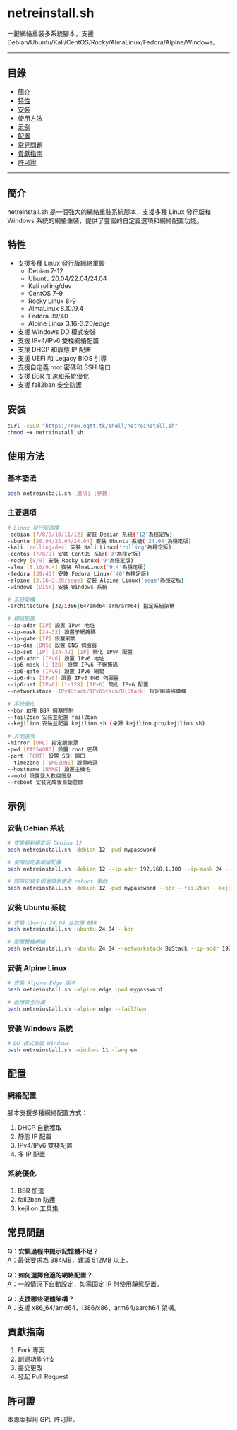# netreinstall.sh
一鍵網絡重裝多系統腳本，支援 Debian/Ubuntu/Kali/CentOS/Rocky/AlmaLinux/Fedora/Alpine/Windows。

---

## 目錄
- [簡介](#簡介)
- [特性](#特性)
- [安裝](#安裝)
- [使用方法](#使用方法)
- [示例](#示例)
- [配置](#配置)
- [常見問題](#常見問題)
- [貢獻指南](#貢獻指南)
- [許可證](#許可證)

---

## 簡介

netreinstall.sh 是一個強大的網絡重裝系統腳本，支援多種 Linux 發行版和 Windows 系統的網絡重裝，提供了豐富的自定義選項和網絡配置功能。

## 特性

- 支援多種 Linux 發行版網絡重裝
  - Debian 7-12
  - Ubuntu 20.04/22.04/24.04
  - Kali rolling/dev
  - CentOS 7-9
  - Rocky Linux 8-9
  - AlmaLinux 8.10/9.4
  - Fedora 39/40
  - Alpine Linux 3.16-3.20/edge
- 支援 Windows DD 模式安裝
- 支援 IPv4/IPv6 雙棧網絡配置
- 支援 DHCP 和靜態 IP 配置
- 支援 UEFI 和 Legacy BIOS 引導
- 支援自定義 root 密碼和 SSH 端口
- 支援 BBR 加速和系統優化
- 支援 fail2ban 安全防護

## 安裝

```bash
curl -sSLO "https://raw.ogtt.tk/shell/netreinstall.sh"
chmod +x netreinstall.sh
```

## 使用方法

### 基本語法

```bash
bash netreinstall.sh [選項] [參數]
```

### 主要選項

```bash
# Linux 發行版選擇
-debian [7/8/9/10/11/12] 安裝 Debian 系統('12'為穩定版)
-ubuntu [20.04/22.04/24.04] 安裝 Ubuntu 系統('24.04'為穩定版)
-kali [rolling/dev] 安裝 Kali Linux('rolling'為穩定版)
-centos [7/8/9] 安裝 CentOS 系統('9'為穩定版)
-rocky [8/9] 安裝 Rocky Linux('9'為穩定版)
-alma [8.10/9.4] 安裝 AlmaLinux('9.4'為穩定版)
-fedora [39/40] 安裝 Fedora Linux('40'為穩定版)
-alpine [3.16~3.20/edge] 安裝 Alpine Linux('edge'為穩定版)
-windows [DIST] 安裝 Windows 系統

# 系統架構
-architecture [32/i386|64/amd64|arm/arm64] 指定系統架構

# 網絡配置
--ip-addr [IP] 設置 IPv4 地址
--ip-mask [24-32] 設置子網掩碼
--ip-gate [IP] 設置網關
--ip-dns [DNS] 設置 DNS 伺服器
--ip-set [IP] [24-32] [IP] 簡化 IPv4 配置
--ip6-addr [IPv6] 設置 IPv6 地址
--ip6-mask [1-128] 設置 IPv6 子網掩碼
--ip6-gate [IPv6] 設置 IPv6 網關
--ip6-dns [IPv6] 設置 IPv6 DNS 伺服器
--ip6-set [IPv6] [1-128] [IPv6] 簡化 IPv6 配置
--networkstack [IPv4Stack/IPv6Stack/BiStack] 指定網絡協議棧

# 系統優化
--bbr 啟用 BBR 擁塞控制
--fail2ban 安裝並配置 fail2ban
--kejilion 安裝並配置 kejilion.sh (來源 kejilion.pro/kejilion.sh)

# 其他選項
-mirror [URL] 指定鏡像源
-pwd [PASSWORD] 設置 root 密碼
-port [PORT] 設置 SSH 端口
--timezone [TIMEZONE] 設置時區
--hostname [NAME] 設置主機名
--motd 設置登入歡迎信息
--reboot 安裝完成後自動重啟
```

## 示例

### 安裝 Debian 系統

```bash
# 安裝最新穩定版 Debian 12
bash netreinstall.sh -debian 12 -pwd mypassword

# 使用自定義網絡配置
bash netreinstall.sh -debian 12 --ip-addr 192.168.1.100 --ip-mask 24 --ip-gate 192.168.1.1 --ip-dns "1.1.1.1 8.8.8.8"

# 同時安裝多個選項並使用 reboot 重啟
bash netreinstall.sh -debian 12 -pwd mypassword --bbr --fail2ban --kejilion --ip-set 192.168.1.101 24 192.168.1.1 --ip6-set 2001:db8::101 64 2001:db8::1 --reboot
```

### 安裝 Ubuntu 系統

```bash
# 安裝 Ubuntu 24.04 並啟用 BBR
bash netreinstall.sh -ubuntu 24.04 --bbr

# 配置雙棧網絡
bash netreinstall.sh -ubuntu 24.04 --networkstack BiStack --ip-addr 192.168.1.100 --ip6-addr 2001:db8::100
```

### 安裝 Alpine Linux

```bash
# 安裝 Alpine Edge 版本
bash netreinstall.sh -alpine edge -pwd mypassword

# 啟用安全防護
bash netreinstall.sh -alpine edge --fail2ban
```

### 安裝 Windows 系統

```bash
# DD 模式安裝 Windows
bash netreinstall.sh -windows 11 -lang en
```

## 配置

### 網絡配置

腳本支援多種網絡配置方式：

1. DHCP 自動獲取
2. 靜態 IP 配置
3. IPv4/IPv6 雙棧配置
4. 多 IP 配置

### 系統優化

1. BBR 加速
2. fail2ban 防護
3. kejilion 工具集

## 常見問題

**Q：安裝過程中提示記憶體不足？**<br>
A：最低要求為 384MB，建議 512MB 以上。

**Q：如何選擇合適的網絡配置？**<br>
A：一般情況下自動設定，如需固定 IP 則使用靜態配置。

**Q：支援哪些硬體架構？**<br>
A：支援 x86_64/amd64、i386/x86、arm64/aarch64 架構。

## 貢獻指南
1. Fork 專案
2. 創建功能分支
3. 提交更改
4. 發起 Pull Request

## 許可證
本專案採用 GPL 許可證。